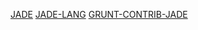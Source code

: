[JADE](https://github.com/visionmedia/jade/blob/master/Readme_zh-cn.md)
[JADE-LANG](http://jade-lang.com/)
[GRUNT-CONTRIB-JADE](https://github.com/gruntjs/grunt-contrib-jade)
